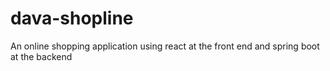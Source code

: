# dava-shopline
An online shopping application using react at the front end and spring boot at the backend
